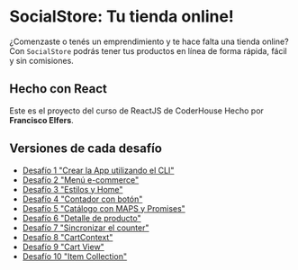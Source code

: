 # SocialStore: Tu tienda online!
¿Comenzaste o tenés un emprendimiento y te hace falta una tienda online? Con `SocialStore` podrás tener tus productos en línea de forma rápida, fácil y sin comisiones.

## Hecho con React
Este es el proyecto del curso de ReactJS de CoderHouse
Hecho por **Francisco Elfers**.

## Versiones de cada desafío
* [Desafío 1 "Crear la App utilizando el CLI"](https://github.com/FranElfers/socialstore-elfers/tree/1f9ca9a676099211d48a91449ebfe408cc980f28)
* [Desafío 2 "Menú e-commerce"](https://github.com/FranElfers/socialstore-elfers/tree/d7c07f528cd4dcd6bb1d99bccdc5bf8a190f79d4)
* [Desafío 3 "Estilos y Home"](https://github.com/FranElfers/socialstore-elfers/tree/cdd66d20815e7aebbd4450c3325f5bd455f97cf2)
* [Desafío 4 "Contador con botón"](https://github.com/FranElfers/socialstore-elfers/tree/46ce5da0fa84b2eb070e180564b20c0933598393)
* [Desafío 5 "Catálogo con MAPS y Promises"](https://github.com/FranElfers/socialstore-elfers/tree/71b24c99f33f6f5bbaf159f3d1bf160b443df289)
* [Desafío 6 "Detalle de producto"](https://github.com/FranElfers/socialstore-elfers/tree/38fb4acd50fbcc8acb54f2962e2111c651b29315)
* [Desafío 7 "Sincronizar el counter"](https://github.com/FranElfers/socialstore-elfers/tree/2d195fa3acf559dc488c5dce0032ee452124eb39)
* [Desafío 8 "CartContext"](https://github.com/FranElfers/socialstore-elfers/tree/ae51c12066831fae59d8f340e73480bd6918b5f5)
* [Desafío 9 "Cart View"](https://github.com/FranElfers/socialstore-elfers/tree/40f525785715ef4704eb5ca149f4fec13381ae9f)
* [Desafío 10 "Item Collection"](https://github.com/FranElfers/socialstore-elfers/tree/4feec08948d05a459d0c6929e82f6257cf0f0c76)